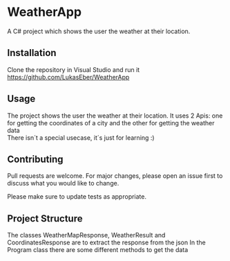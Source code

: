 # WeatherApp
A C# project which shows the user the weather at their location.  

## Installation

Clone the repository in Visual Studio and run it    
https://github.com/LukasEber/WeatherApp

## Usage

The project shows the user the weather at their location. It uses 2 Apis: one for getting the coordinates of a city and the other for getting the weather data  
There isn´t a special usecase, it´s just for learning :)

## Contributing
Pull requests are welcome. For major changes, please open an issue first to discuss what you would like to change.

Please make sure to update tests as appropriate.

## Project Structure
The classes WeatherMapResponse, WeatherResult and CoordinatesResponse are to extract the response from the json
In the Program class there are some different methods to get the data


